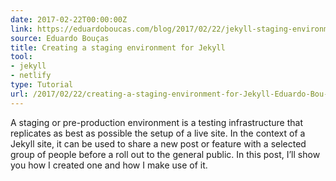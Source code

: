 ```yaml
---
date: 2017-02-22T00:00:00Z
link: https://eduardoboucas.com/blog/2017/02/22/jekyll-staging-environment.html
source: Eduardo Bouças
title: Creating a staging environment for Jekyll
tool:
- jekyll
- netlify
type: Tutorial
url: /2017/02/22/creating-a-staging-environment-for-Jekyll-Eduardo-Bou-as/
---
```


A staging or pre-production environment is a testing infrastructure that replicates as best as possible the setup of a live site. In the context of a Jekyll site, it can be used to share a new post or feature with a selected group of people before a roll out to the general public. In this post, I’ll show you how I created one and how I make use of it.





